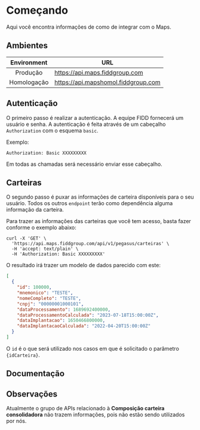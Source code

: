 # Começando

Aqui você encontra informações de como de integrar com o Maps.

## Ambientes

| Environment | URL                                    |
|:-----------:|----------------------------------------|
| Produção    | https://api.maps.fiddgroup.com         |
| Homologação | https://api.mapshomol.fiddgroup.com    |


## Autenticação

O primeiro passo é realizar a autenticação. A equipe FIDD fornecerá um usuário e senha. A autenticação é feita através de um cabeçalho `Authorization` com o esquema `basic`.

Exemplo:

```
Authorization: Basic XXXXXXXXX
```

Em todas as chamadas será necessário enviar esse cabeçalho.

## Carteiras

O segundo passo é puxar as informações de carteira disponíveis para o seu usuário.
Todos os outros `endpoint` terão como dependência alguma informação da carteira.

Para trazer as informações das carteiras que você tem acesso, basta fazer conforme o exemplo abaixo:

```
curl -X 'GET' \
  'https://api.maps.fiddgroup.com/api/v1/pegasus/carteiras' \
  -H 'accept: text/plain' \
  -H 'Authorization: Basic XXXXXXXXX'
```

O resultado irá trazer um modelo de dados parecido com este:

```json
[
  {
    "id": 100000,
    "mnemonico": "TESTE",
    "nomeCompleto": "TESTE",
    "cnpj": "00000001000101",
    "dataProcessamento": 1689692400000,
    "dataProcessamentoCalculada": "2023-07-18T15:00:00Z",
    "dataImplantacao": 1650466800000,
    "dataImplantacaoCalculada": "2022-04-20T15:00:00Z"
  }
]
```

O `id` é o que será utilizado nos casos em que é solicitado o parâmetro `{idCarteira}`.

## Documentação 

<swagger-ui src="https://api.maps.fiddgroup.com/swagger/v1.0/swagger.json" validatorUrl="none"/>

## Observações

Atualmente o grupo de APIs relacionado à **Composição carteira consolidadora** não trazem informações, pois não estão sendo utilizados por nós.